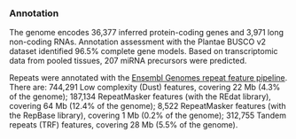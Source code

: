 ### Annotation

The genome encodes 36,377 inferred protein-coding genes and 3,971 long non-coding RNAs. Annotation assessment with the Plantae BUSCO v2 dataset identified 96.5% complete gene models. Based on transcriptomic data from pooled tissues, 207 miRNA precursors were predicted. 

Repeats were annotated with the [Ensembl Genomes repeat feature pipeline](http://ensemblgenomes.org/info/data/repeat_features). There are: 744,291 Low complexity (Dust) features, covering 22 Mb (4.3% of the genome); 187,134 RepeatMasker features (with the REdat library), covering 64 Mb (12.4% of the genome); 8,522 RepeatMasker features (with the RepBase library), covering 1 Mb (0.2% of the genome); 312,755 Tandem repeats (TRF) features, covering 28 Mb (5.5% of the genome).
